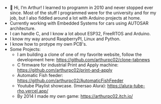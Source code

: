 - 👋 Hi, I’m Arthur! I learned to programm in 2010 and never stopped ever since. Most of the stuff I programmed were for the university and for my job,
but I also fiddled around a lot with Arduino projects at home.
- Currently working with Embedded Systems for cars using AUTOSAR architecture.
- I can handle C, and I know a lot about ESP32, FreeRTOS and Arduino.
- I know my way around RaspberryPI, Linux and Python.
- I know how to protype my own PCB's.
- Some Projects:
  - I am building a clone of one of my favorite website, follow the development here: https://github.com/arthurpc02/clone-tabnews
  - C firmware for industrial Print and Apply machine: https://github.com/arthurpc02/print-and-apply
  - Automatic Fish feeder: https://github.com/arthurpc02/AutomaticFishFeeder
  - Youtube Playlist showcase. (Imersao Alura): https://alura-tube-rho.vercel.app/
  - By 2014 I made my own game: https://arthurpc02.itch.io/


<!---
arthurpc02/arthurpc02 is a ✨ special ✨ repository because its `README.md` (this file) appears on your GitHub profile.
You can click the Preview link to take a look at your changes.
--->
